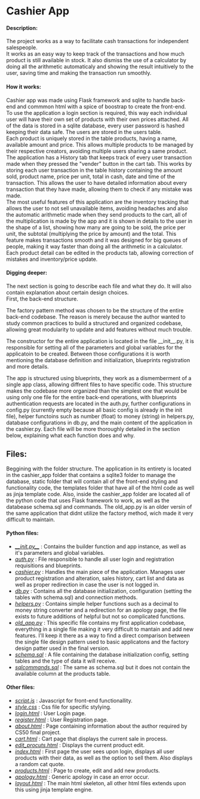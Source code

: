# Cashier App

#### Description:

The project works as a way to facilitate cash transactions for independent salespeople.  
It works as an easy way to keep track of the transactions and how much product is still available in stock. It also dismiss the use of a calculator by doing all the arithmetic automaticaly and showing the result intuitively to the user, saving time and making the transaction run smoothly.  

#### How it works:

Cashier app was made using Flask framework and sqlite to handle back-end and commmon html with a spice of boostrap to create the front-end.  
To use the application a login section is required, this way each individual user will have their own set of products with their own prices attached. All of the data is stored in a sqlite database, every user password is hashed keeping their data safe. The users are stored in the users table.  
Each product is uniquely stored in the table products, having a name, available amount and price. This allows multiple products to be managed by their respective creators, avoiding multiple users sharing a same product.  
The application has a History tab that keeps track of every user transaction made when they pressed the "vender" button in the cart tab. This works by storing each user transaction in the table history containing the amount sold, product name, price per unit, total in cash, date and time of the transaction. This allows the user to have detailed information about every transaction that they have made, allowing them to check if any mistake was made.  
The most useful features of this application are the inventory tracking that allows the user to not sell unavailable items, avoiding headaches and also the automatic arithmetic made when they send products to the cart, all of the multiplication is made by the app and it is shown in details to the user in the shape of a list, showing how many are going to be sold, the price per unit, the subtotal (multiplying the price by amount) and the total. This feature makes transactions smooth and it was designed for big queues of people, making it way faster than doing all the arithmetic in a calculator.  
Each product detail can be edited in the products tab, allowing correction of mistakes and inventory/price update.

#### Digging deeper:

The next section is going to describe each file and what they do. It will also contain explanation about certain design choices.  
First, the back-end structure.  

The factory pattern method was chosen to be the structure of the entire back-end codebase. The reason is merely because the author wanted to study common practices to build a structured and organized codebase, allowing great modularity to update and add features without much trouble.   

The constructor for the entire application is located in the file \_\_init\_\_.py, it is responsible for setting all of the parameters and global variables for the applicatoin to be created.  Between those configurations it is worth mentioning the database definition and initialization, blueprints registration and more details.  

The app is structured using blueprints, they work as a dismemberment of a single app class, allowing diffrent files to have specific code. This structure makes the codebase more organized than the simplest one that would be using only one file for the entire back-end operations, with blueprints authentication requests are located in the auth.py, further configurations in config.py (currently empty because all basic config is already in the init file), helper functoins such as number (float) to money (string) in helpers.py, database configurations in db.py, and the main content of the application in the cashier.py. Each file will be more thoroughly detailed in the section below, explaining what each function does and why.  

## Files:

Beggining with the folder structure. The application in its entirety is located in the cashier_app folder that contains a sqlite3 folder to manage the database, static folder that will contain all of the front-end styling and functionality code, the templates folder that have all of the html code as well as jinja template code. Also, inside the cashier_app folder are located all of the python code that uses Flask framework to work, as well as the databease schema.sql and commands. The old_app.py is an older versin of the same application that didnt utilize the factory method, wich made it very difficult to maintain.  

#### Python files:

- *[\_\_init.py\_\_](__init__.py)* : Contains the builder function and app instance, as well as it's parameters and global variables.
- *[auth.py](auth.py)* : File responsible to handle all user login and registration requisitions and blueprints.
- *[cashier.py](cashier.py)* : Handles the main piece of the application. Manages user product registration and alteration, sales history, cart list and data as well as proper redirection in case the user is not logged in.
- [*db.py*](config.py) : Contains all the database initialization, configuration (setting the tables with schema.sql) and connection methods.
- [*helpers.py*](helpers.py) : Contains simple helper functions such as a decimal to money string converter and a redirection for an apology page, the file exists to future additions of helpful but not so complicated functions.
- [*old_app.py*](old_app.py) : This specific file contains my first application codebase, everything in a single file making it very difficult to mantain and add new features. I'll keep it there as a way to find a direct comparison between the single file design pattern used to basic applicatons and the factory design patter used in the final version.
- [*schema.sql*](schema.sql) : A file containing the database initialization config, setting tables and the type of data it will receive.
- [*sqlcommands.sql*](sqlcommands.sql) : The same as schema.sql but it does not contain the available column at the products table.

#### Other files:

- [*script.js*](script.js) : Javascript for front-end functionallity.
- [*style.css*](style.css) : Css file for specific stylying.
- [*login.html*](/cashier_app/templates/auth/login.html) : User Login page.
- [*register.html*](/cashier_app/templates/auth/register.html) : User Registration page.
- [*about.html*](/cashier_app/templates/cashier/about.html) : Page containing information about the author required by CS50 final project.
- [*cart.html*](/cashier_app/templates/cashier/cart.html) : Cart page that displays the current sale in process.
- [*edit_procuts.html*](/cashier_app/templates/cashier/edit_procuts.html) : Displays the current product edit.
- [*index.html*](/cashier_app/templates/cashier/index.html) : First page the user sees upon login, displays all user products with their data, as well as the option to sell them. Also displays a random cat quote.
- [*products.html*](/cashier_app/templates/cashier/products.html) : Page to create, edit and add new products.
- [*apology.html*](/cashier_app/templates/apology.html) : Generic apology in case an error occur.
- [*layout.html*](/cashier_app/templates/layout.html) : The main html skeleton, all other html files extends upon this using jinja template engine.
